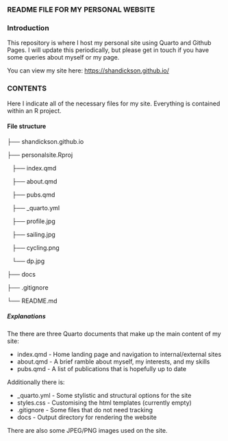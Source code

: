 
### README FILE FOR MY PERSONAL WEBSITE 

### Introduction

This repository is where I host my personal site using Quarto and Github Pages. 
I will update this periodically, but please get in touch if you have some queries about myself or my page.

You can view my site here: https://shandickson.github.io/

### CONTENTS

Here I indicate all of the necessary files for my site. Everything is contained within an R project. 

#### File structure 

├── shandickson.github.io

├── personalsite.Rproj

    ├── index.qmd

    ├── about.qmd

    ├── pubs.qmd

    ├── _quarto.yml

    ├── profile.jpg

    ├── sailing.jpg

    ├── cycling.png

    └── dp.jpg

├── docs

├── .gitignore

└── README.md

##### Explanations

The there are three Quarto documents that make up the main content of my site:

* index.qmd - Home landing page and navigation to internal/external sites
* about.qmd - A brief ramble about myself, my interests, and my skills
* pubs.qmd - A list of publications that is hopefully up to date

Additionally there is:

* _quarto.yml - Some stylistic and structural options for the site
* styles.css - Customising the html templates (currently empty)
* .gitignore - Some files that do not need tracking
* docs - Output directory for rendering the website

There are also some JPEG/PNG images used on the site. 

